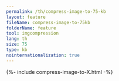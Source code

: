 ```yaml
---
permalink: /th/compress-image-to-75-kb
layout: feature
fileName: compress-image-to-75kb
folderName: feature
tool: imgcompression
lang: th
size: 75
type: kb
nointernationalization: true
---
```

{%- include compress-image-to-X.html -%}       
